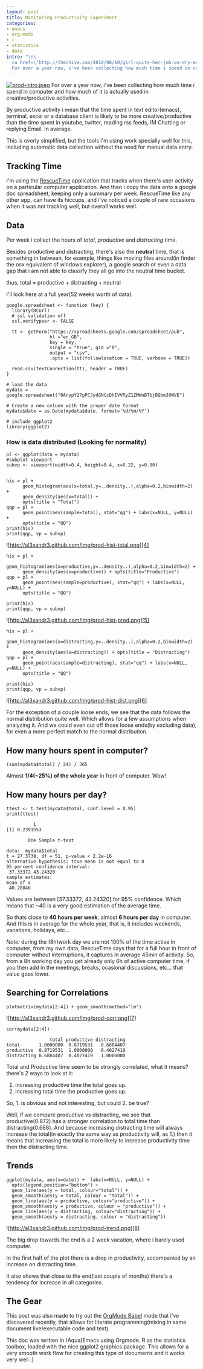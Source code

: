 ```yaml
--- 
layout: post
title: Monitoring Productivity Experiment
categories: 
- emacs
- org-mode
- r
- statistics
- data
intro: "\n\
  <a href=\"http://thechive.com/2010/08/10/girl-quits-her-job-on-dry-erase-board-emails-entire-office-33-photos/\"><img src=\"http://al3xandr3.github.com/img/prod-intro.jpeg\" alt=\"prod-intro.jpeg\" /></a>\n\
  For over a year now, i've been collecting how much time i spend in computer and how much of it is actually used in creative/productive activities.\n"
---
```



[![prod-intro.jpeg][1]][2] For over a year now, i've been collecting how much
time i spend in computer and how much of it is actually used in
creative/productive activities.

By productive activity i mean that the time spent in text editor(emacs),
terminal, excel or a database client is likely to be more creative/productive
than the time spent in youtube, twitter, reading rss feeds, IM Chatting or
replying Email. In average.

This is overly simplified, but the tools i'm using work specially well for
this, including automatic data collection without the need for manual data
entry.

## Tracking Time

I'm using the [RescueTime][3] application that tracks when there's user
activity on a particular computer application. And then i copy the data onto a
google doc spreadsheet, keeping only a summary per week. RescueTime like any
other app, can have its hiccups, and i've noticed a couple of rare occasions
when it was not tracking well, but overall works well.

## Data

Per week i collect the hours of _total_, _productive_ and _distracting_ time.

Besides productive and distracting, there's also the **neutral** time, that is
something in between, for example, things like moving files around(in finder
the osx equivalent of windows explorer), a google search or even a data gap
that i am not able to classify they all go into the neutral time bucket.

thus, total = productive + distracting + neutral

I'll look here at a full year(52 weeks worth of data).

    
    google.spreadsheet <- function (key) {
      library(RCurl)
      # ssl validation off
      ssl.verifypeer <- FALSE
    
      tt <- getForm("https://spreadsheets.google.com/spreadsheet/pub", 
                    hl ="en_GB",
                    key = key, 
                    single = "true", gid ="0", 
                    output = "csv", 
                    .opts = list(followlocation = TRUE, verbose = TRUE)) 
    
      read.csv(textConnection(tt), header = TRUE)
    }
    
    # load the data
    mydata = google.spreadsheet("0AnypY27pPCJydGNCcDhIVVRyZ1ZMWnBTbjBQbmJ0WVE")
    
    # Create a new column with the proper date format
    mydata$date = as.Date(mydata$date, format='%d/%m/%Y')
    
    # include ggplot2
    library(ggplot2)
    

### How is data distributed (Looking for normality)

    
    pl <- ggplot(data = mydata)
    #subplot viewport
    subvp <- viewport(width=0.4, height=0.4, x=0.22, y=0.80)
    
    
    his = pl + 
          geom_histogram(aes(x=total,y=..density..),alpha=0.2,binwidth=2) + 
          geom_density(aes(x=total)) + 
          opts(title = "Total")
    qqp = pl + 
          geom_point(aes(sample=total), stat="qq") + labs(x=NULL, y=NULL) + 
          opts(title = "QQ")
    print(his)
    print(qqp, vp = subvp)
    

![http://al3xandr3.github.com/img/prod-hist-total.png][4]

    
    his = pl + 
          geom_histogram(aes(x=productive,y=..density..),alpha=0.2,binwidth=2) + 
          geom_density(aes(x=productive)) + opts(title="Productive")
    qqp = pl + 
          geom_point(aes(sample=productive), stat="qq") + labs(x=NULL, y=NULL) + 
          opts(title = "QQ")
    
    print(his)
    print(qqp, vp = subvp)
    

![http://al3xandr3.github.com/img/prod-hist-prod.png][5]

    
    his = pl + 
          geom_histogram(aes(x=distracting,y=..density..),alpha=0.2,binwidth=2) + 
          geom_density(aes(x=distracting)) + opts(title = "Distracting")
    qqp = pl + 
          geom_point(aes(sample=distracting), stat="qq") + labs(x=NULL, y=NULL) + 
          opts(title = "QQ")
    
    print(his)
    print(qqp, vp = subvp)
    

![http://al3xandr3.github.com/img/prod-hist-dist.png][6]

For the exception of a couple loose ends, we see that the data follows the
normal distribution quite well. Which allows for a few assumptions when
analyzing it. And we could even cut off those loose ends(by excluding data),
for even a more perfect match to the normal distribution.

## How many hours spent in computer?

    
    (sum(mydata$total) / 24) / 365
    

Almost **1/4(~25%) of the whole year** in front of computer. Wow!

## How many hours per day?

    
    ttest <- t.test(mydata$total, conf.level = 0.95)
    print(ttest)
             
              1
    [1] 0.2391553
     
            One Sample t-test
    
    data:  mydata$total 
    t = 27.3738, df = 51, p-value < 2.2e-16
    alternative hypothesis: true mean is not equal to 0 
    95 percent confidence interval:
     37.33372 43.24320 
    sample estimates:
    mean of x 
     40.28846
    

Values are between \[37.33372, 43.24320\] for 95% confidence. Which means that
~40 is a very good estimation of the average time.

So thats close to **40 hours per week**, almost **6 hours per day** in
computer. And this is in average for the whole year, that is, it includes
weekends, vacations, holidays, etc...

_Note:_ during the (8h)work day we are not 100% of the time active in
computer, from my own data, RescueTime says that for a full hour in front of
computer without interruptions, it captures in average 45min of activity. So,
from a 8h working day you get already only 6h of active computer time, if you
then add in the meetings, breaks, ocasional discussions, etc... that value goes
lower.

## Searching for Correlations

    
    plotmatrix(mydata[2:4]) + geom_smooth(method="lm")
    

![http://al3xandr3.github.com/img/prod-corr.png][7]

    
    cor(mydata[2:4])
            
                    total productive distracting
    total       1.0000000  0.8719531   0.6884407
    productive  0.8719531  1.0000000   0.4027419
    distracting 0.6884407  0.4027419   1.0000000
    

Total and Productive time seem to be strongly correlated, what it means?
there's 2 ways to look at it:

  1. increasing productive time the total goes up. 
  2. increasing total time the productive goes up. 

So, 1. is obvious and not interesting, but could 2. be true?

Well, if we compare productive vs distracting, we see that productive(0.872)
has a stronger correlation to total time than distracting(0.688). And because
increasing distracting time will always increase the total(in exactly the same
way as productivity will, as 1.) then it means that increasing the total is
more likely to increase productivity time then the distracting time.

## Trends

    
    ggplot(mydata, aes(x=date)) +  labs(x=NULL, y=NULL) + 
      opts(legend.position="bottom") +
      geom_line(aes(y = total, colour="total")) +
      geom_smooth(aes(y = total, colour = "total")) + 
      geom_line(aes(y = productive, colour="productive")) +
      geom_smooth(aes(y = productive, colour = "productive")) +
      geom_line(aes(y = distracting, colour="distracting")) +
      geom_smooth(aes(y = distracting, colour = "distracting"))
    

![http://al3xandr3.github.com/img/prod-trend.png][8]

The big drop towards the end is a 2 week vacation, where i barely used
computer.

In the first half of the plot there is a drop in productivity, accompanied by
an increase on distracting time.

It also shows that close to the end(last couple of months) there's a tendency
for increase in all categories.

## The Gear

This post was also made to try out the [OrgMode Babel][9] mode that i've
discovered recently, that allows for literate programming(mixing in same
document live/executable code and text).

This doc was written in (Aqua)Emacs using Orgmode. R as the statistics
toolbox, loaded with the nice ggplot2 graphics package. This allows for a very
smooth work flow for creating this type of documents and it works very well :)

   [1]: http://al3xandr3.github.com/img/prod-intro.jpeg
   [2]: http://thechive.com/2010/08/10/girl-quits-her-job-on-dry-erase-board-emails-entire-office-33-photos/
   [3]: https://www.rescuetime.com/
   [4]: http://al3xandr3.github.com/img/prod-hist-total.png
   [5]: http://al3xandr3.github.com/img/prod-hist-prod.png
   [6]: http://al3xandr3.github.com/img/prod-hist-dist.png
   [7]: http://al3xandr3.github.com/img/prod-corr.png
   [8]: http://al3xandr3.github.com/img/prod-trend.png
   [9]: http://orgmode.org/worg/org-contrib/babel/

